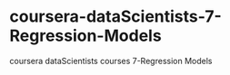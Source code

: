 coursera-dataScientists-7-Regression-Models
===========================================

coursera dataScientists courses  7-Regression Models
